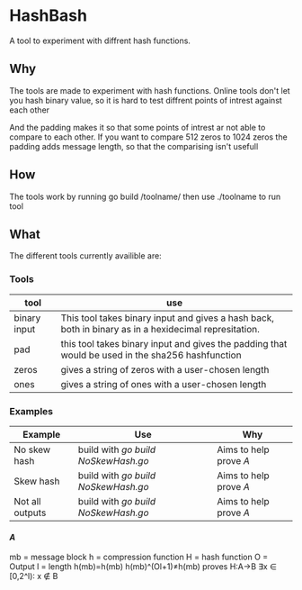 # HashBash
A tool to experiment with diffrent hash functions.

## Why
The tools are made to experiment with hash functions.
Online tools don't let you hash binary value, so it is hard 
to test diffrent points of intrest against each other

And the padding makes it so that some points of intrest ar not able to compare to each other.
If you want to compare 512 zeros to 1024 zeros the padding adds message length, so that the 
comparising isn't usefull
## How
The tools work by running go build /toolname/ then use ./toolname to run tool

## What
The different tools currently availible are:

### Tools
|tool|use|
|----|-------|
| binary input | This tool takes binary input and gives a hash back, both in binary as in a hexidecimal represitation. |
| pad | this tool takes binary input and gives the padding that would be used in the sha256 hashfunction |
| zeros| gives a string of zeros with a user-chosen length|
| ones | gives a string of ones with a user-chosen length |

### Examples

Example|Use|Why|
|-------|---|-----|
| No skew hash| build with *go build NoSkewHash.go*| Aims to help prove *A* |
| Skew hash | build with *go build NoSkewHash.go*|Aims to help prove *A*  |
| Not all outputs | build with *go build NoSkewHash.go*|Aims to help prove *A*  |


#### *A*
mb = message block
h = compression function 
H = hash function
O = Output
l = length
h(mb)=h(mb)
h(mb)^(Ol+1)≠h(mb)
proves 
H:A→B 
∃x ∈ [0,2^l)∶ x ∉ B